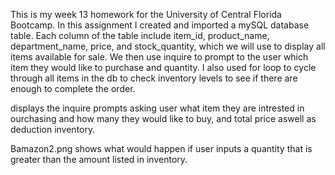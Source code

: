 This is my week 13 homework for the University of Central Florida Bootcamp. In this assignment I created and imported a mySQL database table. Each column of the table include item_id, product_name, department_name, price, and stock_quantity, which we will use to display all items available for sale. We then use inquire to prompt to the user which item they would like to purchase and quantity. I also used for loop to cycle through all items in the db to check inventory levels to see if there are enough to complete the order. 

displays the inquire prompts asking user what item they are intrested in ourchasing and how many they would like to buy, and total price aswell as deduction inventory.

Bamazon2.png shows what would happen if user inputs a quantity that is greater than the amount listed in inventory. 



